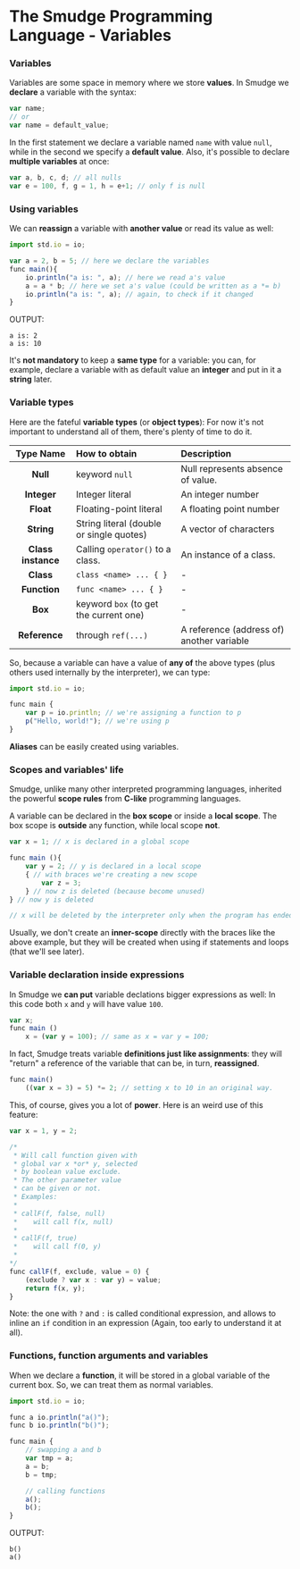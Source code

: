 # The Smudge Programming Language - Variables

### Variables
Variables are some space in memory where we store **values**.
In Smudge we **declare** a variable with the syntax:

```js
var name;
// or
var name = default_value;
```

In the first statement we declare a variable named `name` with value `null`,
while in the second we specify a **default value**.
Also, it's possible to declare **multiple variables** at once:

```js
var a, b, c, d; // all nulls
var e = 100, f, g = 1, h = e+1; // only f is null
```

### Using variables
We can **reassign** a variable with **another value** or read its value as well:

```js
import std.io = io;

var a = 2, b = 5; // here we declare the variables
func main(){
    io.println("a is: ", a); // here we read a's value
    a = a * b; // here we set a's value (could be written as a *= b)
    io.println("a is: ", a); // again, to check if it changed
}
```

OUTPUT:

```
a is: 2
a is: 10
```

It's **not mandatory** to keep a **same type** for a variable: you can, for example,
declare a variable with as default value an **integer** and put in it a **string** later.

### Variable types
Here are the fateful **variable types** (or **object types**):
For now it's not important to understand all of them, there's plenty of time to do it.

| Type Name | How to obtain | Description |
|:---------:|:--------------|:------------|
| **Null**  | keyword `null` | Null represents absence of value. |
| **Integer** | Integer literal | An integer number |
| **Float** | Floating-point literal | A floating point number |
| **String** | String literal (double or single quotes) | A vector of characters |
| **Class instance** | Calling `operator()` to a class. | An instance of a class. |  
| **Class** | `class <name> ... { }` | - |
| **Function** | `func <name> ... { }` | - |
| **Box** | keyword `box` (to get the current one) | - |
| **Reference** | through `ref(...)` | A reference (address of) another variable |

So, because a variable can have a value of **any of** the above types (plus others used internally by the interpreter), we can type:

```js
import std.io = io;

func main {
    var p = io.println; // we're assigning a function to p
    p("Hello, world!"); // we're using p
}
```

**Aliases** can be easily created using variables.

### Scopes and variables' life
Smudge, unlike many other interpreted programming languages, inherited the powerful
**scope rules** from **C-like** programming languages.

A variable can be declared in the **box scope** or inside a **local scope**.
The box scope is **outside** any function, while local scope **not**.
```js
var x = 1; // x is declared in a global scope

func main (){
    var y = 2; // y is declared in a local scope
    { // with braces we're creating a new scope
        var z = 3;
    } // now z is deleted (because become unused)
} // now y is deleted

// x will be deleted by the interpreter only when the program has ended.
```

Usually, we don't create an **inner-scope** directly with the braces like the above example,
but they will be created when using if statements and loops (that we'll see later).

### Variable declaration inside expressions
In Smudge we **can put** variable declations bigger expressions as well:
In this code both `x` and `y` will have value `100`.

```js
var x;
func main ()
	x = (var y = 100); // same as x = var y = 100;
```

In fact, Smudge treats variable **definitions just like assignments**: they will "return" a reference of the variable that can be, in turn, **reassigned**.

```js
func main()
	((var x = 3) = 5) *= 2; // setting x to 10 in an original way.
```

This, of course, gives you a lot of **power**.
Here is an weird use of this feature:

```js
var x = 1, y = 2;

/*
 * Will call function given with
 * global var x *or* y, selected 
 * by boolean value exclude.
 * The other parameter value
 * can be given or not.
 * Examples:
 *
 * callF(f, false, null)
 *    will call f(x, null)
 * 
 * callF(f, true)
 *    will call f(0, y)
 *
*/
func callF(f, exclude, value = 0) {
	(exclude ? var x : var y) = value;
	return f(x, y);
}
```

Note: the one with `?` and `:` is called conditional expression,
and allows to inline an `if` condition in an expression (Again, too early to understand it at all).

### Functions, function arguments and variables
When we declare a **function**, it will be stored in a global variable of the current box. So, we can treat them as normal variables.

```js
import std.io = io;

func a io.println("a()");
func b io.println("b()");

func main {
	// swapping a and b
	var tmp = a;
	a = b;
	b = tmp;

	// calling functions
	a();
	b();
}
```

OUTPUT:

```
b()
a()
```